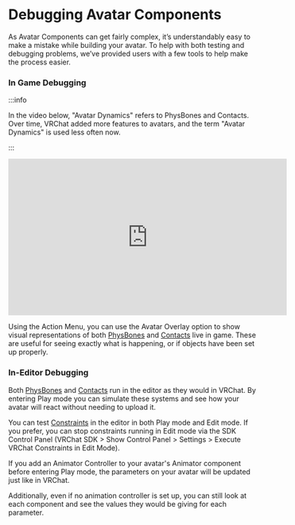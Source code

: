 # Debugging Avatar Components

As Avatar Components can get fairly complex, it’s understandably easy to make a mistake while building your avatar. To help with both testing and debugging problems, we’ve provided users with a few tools to help make the process easier.

### In Game Debugging

:::info

In the video below, "Avatar Dynamics" refers to PhysBones and Contacts. Over time, VRChat added more features to avatars, and the term "Avatar Dynamics" is used less often now.

:::

<iframe width="560" height="315" src="https://www.youtube-nocookie.com/embed/8hqDquZWvhY?si=Mp7pM80fCYZPei81" title="YouTube video player" frameborder="0" allow="accelerometer; autoplay; clipboard-write; encrypted-media; gyroscope; picture-in-picture; web-share" allowfullscreen></iframe>

Using the Action Menu, you can use the Avatar Overlay option to show visual representations of both [PhysBones](/avatars/avatar-dynamics/physbones) and [Contacts](/avatars/avatar-dynamics/contacts) live in game. These are useful for seeing exactly what is happening, or if objects have been set up properly.

### In-Editor Debugging
Both [PhysBones](/avatars/avatar-dynamics/physbones) and [Contacts](/avatars/avatar-dynamics/contacts) run in the editor as they would in VRChat. By entering Play mode you can simulate these systems and see how your avatar will react without needing to upload it.

You can test [Constraints](/avatars/avatar-dynamics/constraints) in the editor in both Play mode and Edit mode. If you prefer, you can stop constraints running in Edit mode via the SDK Control Panel (VRChat SDK > Show Control Panel > Settings > Execute VRChat Constraints in Edit Mode).

If you add an Animator Controller to your avatar's Animator component before entering Play mode, the parameters on your avatar will be updated just like in VRChat.

Additionally, even if no animation controller is set up, you can still look at each component and see the values they would be giving for each parameter.